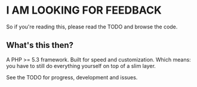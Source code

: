 I AM LOOKING FOR FEEDBACK
====
So if you're reading this, please read the TODO and browse the code.

What's this then?
----

A PHP >= 5.3 framework. Built for speed and customization. Which means: you have to still do everything yourself on top of a slim layer.

See the TODO for progress, development and issues.